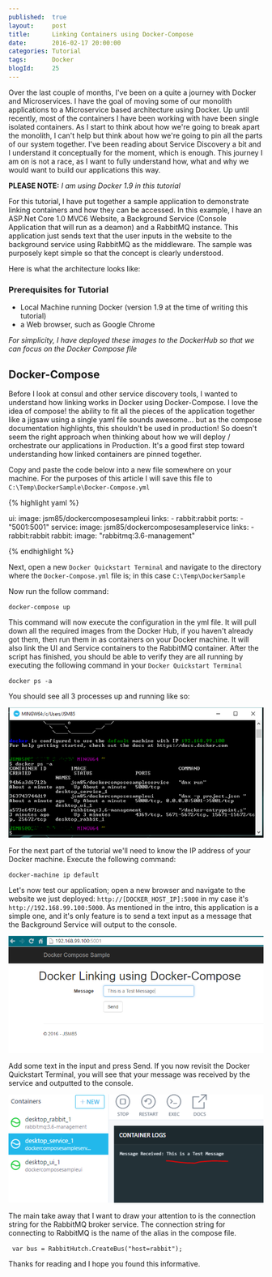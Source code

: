 ```yaml
---
published: 	true
layout: 	post
title:		Linking Containers using Docker-Compose
date: 		2016-02-17 20:00:00
categories: Tutorial
tags: 		Docker
blogId:     25
---
```


Over the last couple of months, I've been on a quite a journey with Docker and Microservices. I have the goal of moving some of our monolith applications to a Microservice based architecture using Docker. Up until recently, most of the containers I have been working with have been single isolated containers. As I start to think about how we're going to break apart the monolith, I can't help but think about how we're going to pin all the parts of our system together. I've been reading about Service Discovery a bit and I understand it conceptually for the moment, which is enough. This journey I am on is not a race, as I want to fully understand how, what and why we would want to build our applications this way.

**PLEASE NOTE:** *I am using Docker 1.9 in this tutorial*

For this tutorial, I have put together a sample application to demonstrate linking containers and how they can be accessed. In this example, I have an ASP.Net Core 1.0 MVC6 Website, a Background Service (Console Application that will run as a deamon) and a RabbitMQ instance. This application just sends text that the user inputs in the website to the background service using RabbitMQ as the middleware. The sample was purposely kept simple so that the concept is clearly understood.

Here is what the architecture looks like:

### Prerequisites for Tutorial
* Local Machine running Docker (version 1.9 at the time of writing this tutorial)
* a Web browser, such as Google Chrome

*For simplicity, I have deployed these images to the DockerHub so that we can focus on the Docker Compose file*

## Docker-Compose

Before I look at consul and other service discovery tools, I wanted to understand how linking works in Docker using Docker-Compose. I love the idea of compose! the ability to fit all the pieces of the application together like a jigsaw using a single yaml file sounds awesome... but as the compose documentation highlights, this shouldn't be used in production! So doesn't seem the right approach when thinking about how we will deploy / orchestrate our applications in Production. It's a good first step toward understanding how linked containers are pinned together.

Copy and paste the code below into a new file somewhere on your machine. For the purposes of this article I will save this file to ```C:\Temp\DockerSample\Docker-Compose.yml``` 

{% highlight yaml %}

ui:
  image: jsm85/dockercomposesampleui
  links:
    - rabbit:rabbit
  ports:
    - "5001:5001"
service:
  image: jsm85/dockercomposesampleservice
  links:
    - rabbit:rabbit
rabbit:
  image: "rabbitmq:3.6-management"

{% endhighlight %}

Next, open a new ```Docker Quickstart Terminal``` and navigate to the directory where the ```Docker-Compose.yml``` file is; in this case ```C:\Temp\DockerSample```

Now run the follow command:

    docker-compose up
    
This command will now execute the configuration in the yml file. It will pull down all the required images from the Docker Hub, if you haven't already got them, then run them in as containers on your Docker machine. It will also link the UI and Service containers to the RabbitMQ container. After the script has finished, you should be able to verify they are all running by executing the following command in your ```Docker Quickstart Terminal```

    docker ps -a
    
You should see all 3 processes up and running like so:

![Process](/assets/articles/25/processes.PNG)

For the next part of the tutorial we'll need to know the IP address of your Docker machine. Execute the following command:

    docker-machine ip default

Let's now test our application; open a new browser and navigate to the website we just deployed: ```http://[DOCKER_HOST_IP]:5000``` in my case it's ```http://192.168.99.100:5000```. As mentioned in the intro, this application is a simple one, and it's only feature is to send a text input as a message that the Background Service will output to the console.

![WebUI](/assets/articles/25/webui.PNG)

Add some text in the input and press Send. If you now revisit the Docker Quickstart Terminal, you will see that your message was received by the service and outputted to the console.

![Service](/assets/articles/25/service.PNG)

The main take away that I want to draw your attention to is the connection string for the RabbitMQ broker service. The connection string for connecting to RabbitMQ is the name of the alias in the compose file.

     var bus = RabbitHutch.CreateBus("host=rabbit");


Thanks for reading and I hope you found this informative.